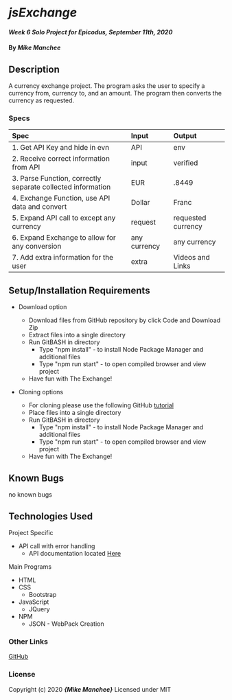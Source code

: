 # _jsExchange_

#### _Week 6 Solo Project for Epicodus, September 11th, 2020_

#### By _**Mike Manchee**_

## Description

A currency exchange project. The program asks the user to specify a currency from, currency to, and an amount. The program then converts the currency as requested. 

<!-- Brainstorming
API call to ExchangeRate-API
Build one exchange from US Dollars to SK Won
build in error handling
Build for there to other currencies, A to B (where A is the Dollar and B is all other currencies)
Then A (as any currency) to B (as any currency)
ideas:
exchange ticker (might take too many calls)
investigate function call delay
graphics changing one coin into another

 -->
### Specs
| Spec | Input | Output |
| :-------------     | :------------- | :------------- |
|  1. Get API Key and hide in evn | API | env |
|  2. Receive correct information from API | input | verified |
|  3. Parse Function, correctly separate collected information | EUR | .8449 |
|  4. Exchange Function, use API data and convert | Dollar | Franc |
|  5. Expand API call to except any currency | request | requested currency |
|  6. Expand Exchange to allow for any conversion | any currency | any currency |
|  7. Add extra information for the user | extra | Videos and Links |

## Setup/Installation Requirements

* Download option
  * Download files from GitHub repository by click Code and Download Zip
  * Extract files into a single directory 
  * Run GitBASH in directory
    * Type "npm install" - to install Node Package Manager and additional files
    * Type "npm run start" - to open compiled browser and view project
  * Have fun with The Exchange!

* Cloning options
  * For cloning please use the following GitHub [tutorial](https://docs.github.com/en/enterprise/2.16/user/github/creating-cloning-and-archiving-repositories/cloning-a-repository)
  * Place files into a single directory 
  * Run GitBASH in directory
    * Type "npm install" - to install Node Package Manager and additional files
    * Type "npm run start" - to open compiled browser and view project
  * Have fun with The Exchange!

## Known Bugs

no known bugs

## Technologies Used

Project Specific
* API call with error handling
  * API documentation located [Here](https://www.exchangerate-api.com/docs/overview)

Main Programs
* HTML
* CSS
  * Bootstrap
* JavaScript
  * JQuery
* NPM 
  * JSON - WebPack Creation


### Other Links
[GitHub](https://github.com/mmanchee)

### License

Copyright (c) 2020 **_{Mike Manchee}_**
Licensed under MIT
